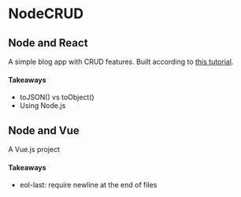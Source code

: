 # NodeCRUD

## Node and React
A simple blog app with CRUD features. Built according to [this tutorial](https://blog.cloudboost.io/learn-how-to-create-a-simple-blog-with-react-node-c05fa6889de3).

#### Takeaways
* toJSON() vs toObject()
* Using Node.js

## Node and Vue
A Vue.js project

#### Takeaways
* eol-last: require newline at the end of files 
